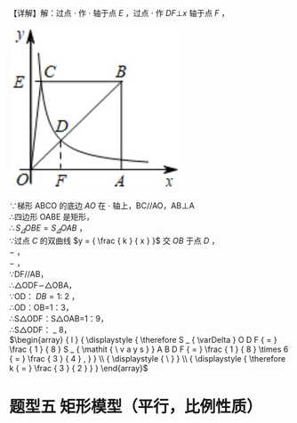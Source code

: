 【详解】解：过点 $\cdot$ 作 $\cdot$ 轴于点 $E$ ，过点 $\cdot$ 作 $D F \bot x$ 轴于点 $F$ ，

![](<../../qs_image_DB/专题1-4_一文搞定反比例函数7个模型，13类题型（解析版）_/2966fc532ddf02b51685bd6c5b54ab8c3dd6d4d637ebf0d4b40f2d3d03850862.jpg>)

∵梯形 ABCO 的底边 $A O$ 在 $\cdot$ 轴上，BC//AO，AB⊥A  
∴四边形 OABE 是矩形，  
$\therefore S _ { \varDelta } O B E { = } S _ { \varDelta } O A B$ ，  
∵过点 $C$ 的双曲线 $y = { \frac { k } { x } }$ 交 $O B$ 于点 $D$ ，  
$-$ ，  
$-$ ，  
∵DF//AB，  
∴△ODF∽△OBA，  
∵OD： $D B { = } 1 { : } ~ 2$ ，  
∴OD：OB=1：3，  
∴S△ODF：S△OAB=1：9，  
∴S△ODF： $\_$ 8，  
$\begin{array} { l } { \displaystyle { \therefore S _ { \varDelta } O D F { = } \frac { 1 } { 8 } S _ { \mathit { \ v a y s } } A B D F { = } \frac { 1 } { 8 } \times 6 { = } \frac { 3 } { 4 } , } } \\ { \displaystyle { \ } } \\ { \displaystyle { \therefore k { = } \frac { 3 } { 2 } } } \end{array}$

# 题型五 矩形模型（平行，比例性质）
